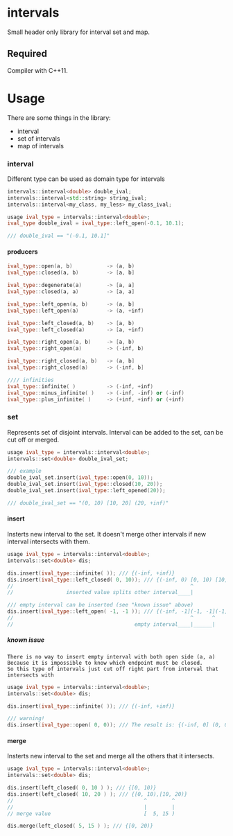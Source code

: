 # intervals

Small header only library for interval set and map.

## Required

Compiler with C++11.


# Usage

There are some things in the library:

 * interval
 * set of intervals
 * map of intervals

### interval

Different type can be used as domain type for intervals

```cpp
intervals::interval<double> double_ival;
intervals::interval<std::string> string_ival;
intervals::interval<my_class, my_less> my_class_ival;

```

```cpp
usage ival_type = intervals::interval<double>;
ival_type double_ival = ival_type::left_open(-0.1, 10.1);

/// double_ival == "(-0.1, 10.1]"

```
#### producers

```cpp
ival_type::open(a, b)           -> (a, b)
ival_type::closed(a, b)         -> [a, b]

ival_type::degenerate(a)        -> [a, a]
ival_type::closed(a, a)         -> [a, a]

ival_type::left_open(a, b)      -> (a, b]
ival_type::left_open(a)         -> (a, +inf)

ival_type::left_closed(a, b)    -> [a, b)
ival_type::left_closed(a)       -> [a, +inf)

ival_type::right_open(a, b)     -> [a, b)
ival_type::right_open(a)        -> (-inf, b)

ival_type::right_closed(a, b)   -> (a, b]
ival_type::right_closed(a)      -> (-inf, b]

//// infinities
ival_type::infinite( )          -> (-inf, +inf)
ival_type::minus_infinite( )    -> (-inf, -inf) or (-inf)
ival_type::plus_infinite( )     -> (+inf, +inf) or (+inf)

```

### set

Represents set of disjoint intervals. Interval can be added to the set, can be cut off or merged.
```cpp
usage ival_type = intervals::interval<double>;
intervals::set<double> double_ival_set;

/// example
double_ival_set.insert(ival_type::open(0, 10));
double_ival_set.insert(ival_type::closed(10, 20));
double_ival_set.insert(ival_type::left_opened(20));

/// double_ival_set == "(0, 10) [10, 20] (20, +inf)"

```

#### insert

Insterts new interval to the set.
It doesn't merge other intervals if new interval intersects with them.

```cpp
usage ival_type = intervals::interval<double>;
intervals::set<double> dis;

dis.insert(ival_type::infinite( )); /// {(-inf, +inf)}
dis.insert(ival_type::left_closed( 0, 10)); /// {(-inf, 0) [0, 10) [10, +inf)}
//                                                         ^
//                 inserted value splits other interval____|

/// empty interval can be inserted (see "known issue" above)
dis.insert(ival_type::left_open( -1, -1 )); /// {(-inf, -1](-1, -1](-1, 0) [0, 10) [10, +inf)}
//                                                         ^      ^
//                                       empty interval____|______|

```

##### known issue
    There is no way to insert empty interval with both open side (a, a)
    Because it is impossible to know which endpoint must be closed.
    So this type of intervals just cut off right part from interval that intersects with

```cpp
usage ival_type = intervals::interval<double>;
intervals::set<double> dis;

dis.insert(ival_type::infinite( )); /// {(-inf, +inf)}

/// warning!
dis.insert(ival_type::open( 0, 0)); /// The result is: {(-inf, 0] (0, 0)}

```

#### merge
Insterts new interval to the set and merge all the others that it intersects.

```cpp
usage ival_type = intervals::interval<double>;
intervals::set<double> dis;

dis.insert(left_closed( 0, 10 ) ); /// {[0, 10)}
dis.insert(left_closed( 10, 20 ) ); /// {[0, 10),[10, 20)}
//                                          ^        ^
//                                          |        |
// merge value                              [  5, 15 )

dis.merge(left_closed( 5, 15 ) ); /// {[0, 20)}

```
